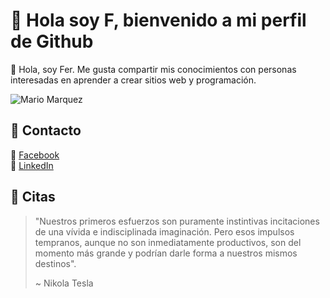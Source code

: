 # 👋 Hola soy F, bienvenido a mi perfil de Github

👦 Hola, soy Fer. Me gusta compartir mis conocimientos con personas interesadas en aprender a crear sitios web y programación.

![Mario Marquez](https://avatars1.githubusercontent.com/u/54252057?s=460&u=811ec7539c6cea948cfb3da3a3801da1cceae850&v=4)

## 📱 Contacto
🔗 [Facebook](https://bit.ly/Fer08F)<br>
🔗 [LinkedIn](https://bit.ly/Fer08In)<br>

## 📌 Citas
> "Nuestros primeros esfuerzos son puramente instintivas incitaciones de una vívida e indisciplinada imaginación. Pero esos impulsos tempranos, aunque no son inmediatamente productivos, son del momento más grande y podrían darle forma a nuestros mismos destinos".
>
> ~ Nikola Tesla
